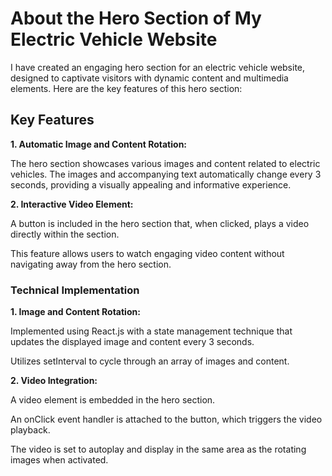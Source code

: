 # About the Hero Section of My Electric Vehicle Website
I have created an engaging hero section for an electric vehicle website, designed to captivate visitors with dynamic content and multimedia elements. Here are the key features of this hero section:

## Key Features
<b>1. Automatic Image and Content Rotation:</b>

The hero section showcases various images and content related to electric vehicles.
The images and accompanying text automatically change every 3 seconds, providing a visually appealing and informative experience.

<b>2. Interactive Video Element:</b>

A button is included in the hero section that, when clicked, plays a video directly within the section.

This feature allows users to watch engaging video content without navigating away from the hero section.

### Technical Implementation
<b>1. Image and Content Rotation:</b>

Implemented using React.js with a state management technique that updates the displayed image and content every 3 seconds.

Utilizes setInterval to cycle through an array of images and content.

<b>2. Video Integration:</b>

A video element is embedded in the hero section.

An onClick event handler is attached to the button, which triggers the video playback.

The video is set to autoplay and display in the same area as the rotating images when activated.

